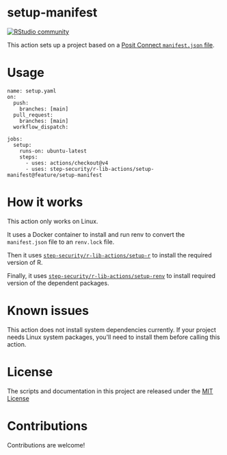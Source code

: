 # setup-manifest

[![RStudio community](https://img.shields.io/badge/community-github--actions-blue?style=social&logo=rstudio&logoColor=75AADB)](https://community.rstudio.com/new-topic?category=Package%20development&tags=github-actions)

This action sets up a project based on a
[Posit Connect `manifest.json` file](https://docs.posit.co/connect/user/publishing-cli-manifest/).

# Usage

```
name: setup.yaml
on:
  push:
    branches: [main]
  pull_request:
    branches: [main]
  workflow_dispatch:

jobs:
  setup:
    runs-on: ubuntu-latest
    steps:
      - uses: actions/checkout@v4
      - uses: step-security/r-lib-actions/setup-manifest@feature/setup-manifest
```

# How it works

This action only works on Linux.

It uses a Docker container to install and run renv to convert the
`manifest.json` file to an `renv.lock` file.

Then it uses [`step-security/r-lib-actions/setup-r`](https://github.com/step-security/r-lib-actions/tree/main-branch/setup-r)
to install the required version of R.

Finally, it uses [`step-security/r-lib-actions/setup-renv`](https://github.com/step-security/r-lib-actions/tree/main-branch/setup-renv)
to install required version of the dependent packages.

# Known issues

This action does not install system dependencies currently. If your
project needs Linux system packages, you'll need to install them before
calling this action.

# License

The scripts and documentation in this project are released under the [MIT License](LICENSE)

# Contributions

Contributions are welcome!
